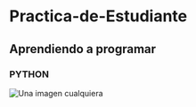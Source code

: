 # Practica-de-Estudiante

## Aprendiendo a programar

### **PYTHON**

![Una imagen cualquiera](http://dummyimage.com/150 "De 150 x 150 píxeles")
